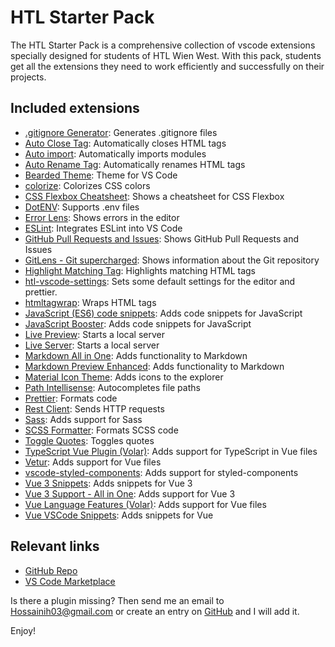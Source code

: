 # HTL Starter Pack

The HTL Starter Pack is a comprehensive collection of vscode extensions specially designed for students of HTL Wien West. With this pack, students get all the extensions they need to work efficiently and successfully on their projects.

## Included extensions

- [.gitignore Generator](https://marketplace.visualstudio.com/items?itemName=piotrpalarz.vscode-gitignore-generator): Generates .gitignore files
- [Auto Close Tag](https://marketplace.visualstudio.com/items?itemName=formulahendry.auto-close-tag): Automatically closes HTML tags
- [Auto import](https://marketplace.visualstudio.com/items?itemName=steoates.autoimport): Automatically imports modules
- [Auto Rename Tag](https://marketplace.visualstudio.com/items?itemName=formulahendry.auto-rename-tag): Automatically renames HTML tags
- [Bearded Theme](https://marketplace.visualstudio.com/items?itemName=BeardedBear.beardedtheme): Theme for VS Code
- [colorize](https://marketplace.visualstudio.com/items?itemName=kamikillerto.vscode-colorize): Colorizes CSS colors
- [CSS Flexbox Cheatsheet](https://marketplace.visualstudio.com/items?itemName=dzhavat.css-flexbox-cheatsheet): Shows a cheatsheet for CSS Flexbox
- [DotENV](https://marketplace.visualstudio.com/items?itemName=mikestead.dotenv): Supports .env files
- [Error Lens](https://marketplace.visualstudio.com/items?itemName=usernamehw.errorlens): Shows errors in the editor
- [ESLint](https://marketplace.visualstudio.com/items?itemName=dbaeumer.vscode-eslint): Integrates ESLint into VS Code
- [GitHub Pull Requests and Issues](https://marketplace.visualstudio.com/items?itemName=GitHub.vscode-pull-request-github): Shows GitHub Pull Requests and Issues
- [GitLens - Git supercharged](https://marketplace.visualstudio.com/items?itemName=eamodio.gitlens): Shows information about the Git repository
- [Highlight Matching Tag](https://marketplace.visualstudio.com/items?itemName=vincaslt.highlight-matching-tag): Highlights matching HTML tags
- [htl-vscode-settings](https://marketplace.visualstudio.com/items?itemName=HossainiHosain.htl-vscode-settings): Sets some default settings for the editor and prettier.
- [htmltagwrap](https://marketplace.visualstudio.com/items?itemName=bradgashler.htmltagwrap): Wraps HTML tags
- [JavaScript (ES6) code snippets](https://marketplace.visualstudio.com/items?itemName=xabikos.JavaScriptSnippets): Adds code snippets for JavaScript
- [JavaScript Booster](https://marketplace.visualstudio.com/items?itemName=sburg.vscode-javascript-booster): Adds code snippets for JavaScript
- [Live Preview](https://marketplace.visualstudio.com/items?itemName=ms-vscode.live-server): Starts a local server
- [Live Server](https://marketplace.visualstudio.com/items?itemName=ritwickdey.LiveServer): Starts a local server
- [Markdown All in One](https://marketplace.visualstudio.com/items?itemName=yzhang.markdown-all-in-one): Adds functionality to Markdown
- [Markdown Preview Enhanced](https://marketplace.visualstudio.com/items?itemName=shd101wyy.markdown-preview-enhanced): Adds functionality to Markdown
- [Material Icon Theme](https://marketplace.visualstudio.com/items?itemName=PKief.material-icon-theme): Adds icons to the explorer
- [Path Intellisense](https://marketplace.visualstudio.com/items?itemName=christian-kohler.path-intellisense): Autocompletes file paths
- [Prettier](https://marketplace.visualstudio.com/items?itemName=esbenp.prettier-vscode): Formats code
- [Rest Client](https://marketplace.visualstudio.com/items?itemName=humao.rest-client): Sends HTTP requests
- [Sass](https://marketplace.visualstudio.com/items?itemName=Syler.sass-indented): Adds support for Sass
- [SCSS Formatter](https://marketplace.visualstudio.com/items?itemName=sibiraj-s.vscode-scss-formatter): Formats SCSS code
- [Toggle Quotes](https://marketplace.visualstudio.com/items?itemName=BriteSnow.vscode-toggle-quotes): Toggles quotes
- [TypeScript Vue Plugin (Volar)](https://marketplace.visualstudio.com/items?itemName=Vue.vscode-typescript-vue-plugin): Adds support for TypeScript in Vue files
- [Vetur](https://marketplace.visualstudio.com/items?itemName=octref.vetur): Adds support for Vue files
- [vscode-styled-components](https://marketplace.visualstudio.com/items?itemName=styled-components.vscode-styled-components): Adds support for styled-components
- [Vue 3 Snippets](https://marketplace.visualstudio.com/items?itemName=hollowtree.vue-snippets): Adds snippets for Vue 3
- [Vue 3 Support - All in One](https://marketplace.visualstudio.com/items?itemName=Wscats.vue): Adds support for Vue 3
- [Vue Language Features (Volar)](https://marketplace.visualstudio.com/items?itemName=johnsoncodehk.volar): Adds support for Vue files
- [Vue VSCode Snippets](https://marketplace.visualstudio.com/items?itemName=sdras.vue-vscode-snippets): Adds snippets for Vue

## Relevant links

- [GitHub Repo](https://github.com/hossaini310/htl-starter-pack)
- [VS Code Marketplace](https://marketplace.visualstudio.com/items?itemName=HossainiHosain.htl-starter-pack)

Is there a plugin missing? Then send me an email to [Hossainih03@gmail.com](mailto:Hossainih03@gmail.com) or create an entry on [GitHub](https://github.com/hossaini310/htl-starter-pack) and I will add it.

Enjoy!
